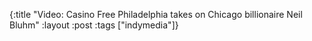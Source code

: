 {:title "Video: Casino Free Philadelphia takes on Chicago billionaire Neil Bluhm"
:layout :post
:tags  ["indymedia"]}

<object width="425" height="344"><param name="movie" value="http://www.youtube.com/v/9Cv_76pu76Y&hl=en&fs=1"></param><param name="allowFullScreen" value="true"></param><param name="allowscriptaccess" value="always"></param><embed src="http://www.youtube.com/v/9Cv_76pu76Y&hl=en&fs=1" type="application/x-shockwave-flash" allowscriptaccess="always" allowfullscreen="true" width="425" height="344"></embed></object>